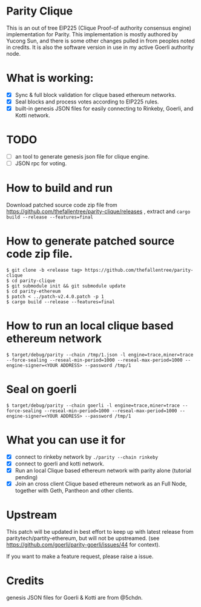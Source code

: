 # Parity Clique

This is an out of tree EIP225 (Clique Proof-of authority consensus engine) implementation for Parity. This implementation
is mostly authored by Yucong Sun, and there is some other changes pulled in from peoples noted in credits. It is also the software
version in use in my active Goerli authority node.

# What is working:

- [X] Sync & full block validation for clique based ethereum networks.
- [X] Seal blocks and process votes according to EIP225 rules.
- [X] built-in genesis JSON files for easily connecting to Rinkeby, Goerli, and Kotti network.

# TODO
- [ ] an tool to generate genesis json file for clique engine.
- [ ] JSON rpc for voting.

# How to build and run

Download patched source code zip file from https://github.com/thefallentree/parity-clique/releases , extract and ```cargo build --release --features=final``` 

# How to generate patched source code zip file.

```
$ git clone -b <release tag> https://github.com/thefallentree/parity-clique 
$ cd parity-clique
$ git submodule init && git submodule update
$ cd parity-ethereum
$ patch < ../patch-v2.4.0.patch -p 1
$ cargo build --release --features=final
```

# How to run an local clique based ethereum network

```
$ target/debug/parity --chain /tmp/1.json -l engine=trace,miner=trace --force-sealing --reseal-min-period=1000 --reseal-max-period=1000 --engine-signer=<YOUR ADDRESS> --password /tmp/1
```

# Seal on goerli
```
$ target/debug/parity --chain goerli -l engine=trace,miner=trace --force-sealing --reseal-min-period=1000 --reseal-max-period=1000 --engine-signer=<YOUR ADDRESS> --password /tmp/1
```

# What you can use it for
- [X] connect to rinkeby network by ```./parity --chain rinkeby```
- [X] connect to goerli and kotti network.
- [X] Run an local Clique based ethereum network with parity alone (tutorial pending)
- [X] Join an cross client Clique based ethereum network as an Full Node, together with Geth, Pantheon and other clients.

# Upstream

This patch will be updated in best effort to keep up with latest release from paritytech/partity-ethereum, but will not be upstreamed. (see https://github.com/goerli/parity-goerli/issues/44 for context).

If you want to make a feature request, please raise a issue.

# Credits

genesis JSON files for Goerli & Kotti are from @5chdn.
